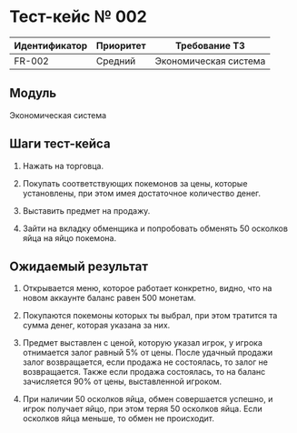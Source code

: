 
# Тест-кейс № 002

| Идентификатор | Приоритет  |     Требование ТЗ     |
|---------------|------------|-----------------------|
| FR-002        | Средний    | Экономическая система |

## Модуль
Экономическая система

## Шаги тест-кейса
1.	Нажать на торговца.

2.	Покупать соответствующих покемонов за цены, которые установлены, при этом имея достаточное количество денег.

3.	Выставить предмет на продажу.

4.	Зайти на вкладку обменщика и попробовать обменять 50 осколков яйца на яйцо покемона.

## Ожидаемый результат

1.	Открывается меню, которое работает конкретно, видно, что на новом аккаунте баланс равен 500 монетам.

2.	Покупаются покемоны которых ты выбрал, при этом тратится та сумма денег, которая указана за них.

3.	Предмет выставлен с ценой, которую указал игрок, у игрока отнимается залог равный 5% от цены. После удачный продажи залог возвращается, если продажа не состоялась, то залог не возвращается. Также если продажа состоялась, то на баланс зачисляется 90% от цены, выставленной игроком.

4.	При наличии 50 осколков яйца, обмен совершается успешно, и игрок получает яйцо, при этом теряя 50 осколков яйца. Если осколков яйца меньше, то обмен не происходит.
